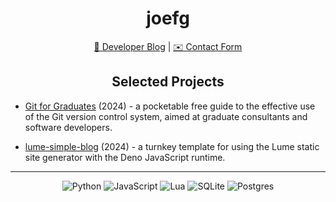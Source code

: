 <h1 align="center">joefg</h1>

<div align="center">
<nav>
    <a href="https://joefg.github.io">📝 Developer Blog</a> |
    <a href="https://docs.google.com/forms/d/e/1FAIpQLSffUjNM2RaxsQpqvz5aDkoNh4XMAch20nKZjdA-xUQRw4QkHg/viewform?usp=sharing"> ️✉️ Contact Form</a>
</nav>
</div>

<h2 align="center">Selected Projects</h2>

- [Git for Graduates](https://git-for-graduates.pages.dev) (2024) - a pocketable
free guide to the effective use of the Git version control system, aimed at
graduate consultants and software developers.

- [lume-simple-blog](https://github.com/joefg/lume-simple-blog) (2024) - a
turnkey template for using the Lume static site generator with the Deno
JavaScript runtime.

---

<div align="center">

![Python](https://img.shields.io/badge/python-3670A0?style=for-the-badge&logo=python&logoColor=ffdd54)
![JavaScript](https://img.shields.io/badge/javascript-%23323330.svg?style=for-the-badge&logo=javascript&logoColor=%23F7DF1E)
![Lua](https://img.shields.io/badge/lua-%232C2D72.svg?style=for-the-badge&logo=lua&logoColor=white)
![SQLite](https://img.shields.io/badge/sqlite-%2307405e.svg?style=for-the-badge&logo=sqlite&logoColor=white)
![Postgres](https://img.shields.io/badge/postgres-%23316192.svg?style=for-the-badge&logo=postgresql&logoColor=white)

</div>
